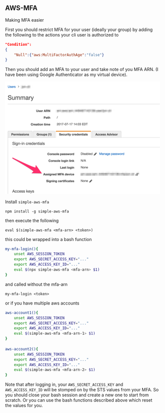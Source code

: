 ## AWS-MFA

Making MFA easier

First you should restrict MFA for your user (ideally your group) by adding the following to the actions your cli user is authorized to

```json
"Condition":
{
    "Null":{"aws:MultiFactorAuthAge":"false"}
}
```

Then you should add an MFA to your user and take note of you MFA ARN. (I have been using Google Authenticator as my virtual device). 

<img src="./docs/where-to-find-mfa-arn.png"/> 

Install `simple-aws-mfa`
    
    npm install -g simple-aws-mfa

then execute the following

    eval $(simple-aws-mfa <mfa-arn> <token>)

this could be wrapped into a bash function

```sh
my-mfa-login(){
    unset AWS_SESSION_TOKEN
    export AWS_SECRET_ACCESS_KEY="..."
    export AWS_ACCESS_KEY_ID="..."
    eval $(npx simple-aws-mfa <mfa-arn> $1)
}
```

and called without the mfa-arn

    my-mfa-login <token>   

or if you have multiple aws accounts

```sh
aws-account1(){
    unset AWS_SESSION_TOKEN
    export AWS_SECRET_ACCESS_KEY="..."
    export AWS_ACCESS_KEY_ID="..."
    eval $(simple-aws-mfa <mfa-arn-1> $1)
}

aws-account2(){
    unset AWS_SESSION_TOKEN
    export AWS_SECRET_ACCESS_KEY="..."
    export AWS_ACCESS_KEY_ID="..."
    eval $(simple-aws-mfa <mfa-arn-2> $1)
}
```

Note that after logging in, your `AWS_SECRET_ACCESS_KEY` and `AWS_ACCESS_KEY_ID` will be stomped on by the STS values from your MFA. So you should close your bash session and create a new one to start from scratch. Or you can use the bash functions described above which reset the values for you.  
